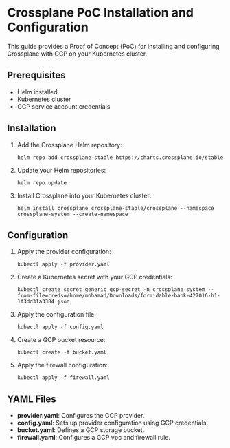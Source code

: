 # Crossplane PoC Installation and Configuration

This guide provides a Proof of Concept (PoC) for installing and configuring Crossplane with GCP on your Kubernetes cluster.

## Prerequisites

- Helm installed
- Kubernetes cluster
- GCP service account credentials

## Installation

1. Add the Crossplane Helm repository:

   ```shell
   helm repo add crossplane-stable https://charts.crossplane.io/stable
   ```

2. Update your Helm repositories:

   ```shell
   helm repo update
   ```

3. Install Crossplane into your Kubernetes cluster:

   ```shell
   helm install crossplane crossplane-stable/crossplane --namespace crossplane-system --create-namespace
   ```

## Configuration

1. Apply the provider configuration:

   ```shell
   kubectl apply -f provider.yaml
   ```

2. Create a Kubernetes secret with your GCP credentials:

   ```shell
   kubectl create secret generic gcp-secret -n crossplane-system --from-file=creds=/home/mohamad/Downloads/formidable-bank-427016-h1-1f3dd31a3384.json
   ```

3. Apply the configuration file:

   ```shell
   kubectl apply -f config.yaml
   ```

4. Create a GCP bucket resource:

   ```shell
   kubectl create -f bucket.yaml
   ```

5. Apply the firewall configuration:

   ```shell
   kubectl apply -f firewall.yaml
   ```

## YAML Files

- **provider.yaml**: Configures the GCP provider.
- **config.yaml**: Sets up provider configuration using GCP credentials.
- **bucket.yaml**: Defines a GCP storage bucket.
- **firewall.yaml**: Configures a GCP vpc and firewall rule.
